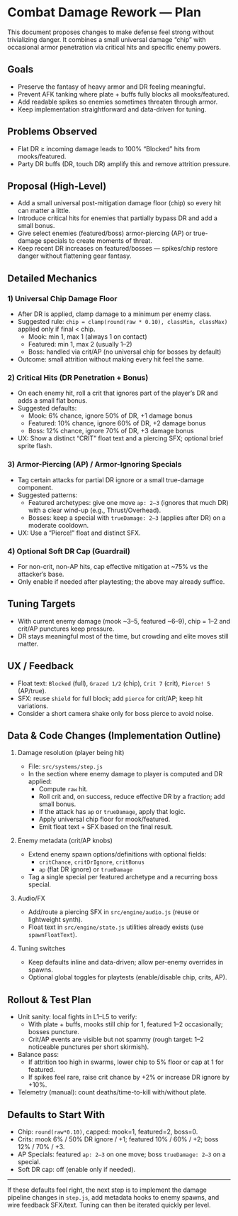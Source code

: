 # Combat Damage Rework — Plan

This document proposes changes to make defense feel strong without trivializing danger. It combines a small universal damage “chip” with occasional armor penetration via critical hits and specific enemy powers.

## Goals
- Preserve the fantasy of heavy armor and DR feeling meaningful.
- Prevent AFK tanking where plate + buffs fully blocks all mooks/featured.
- Add readable spikes so enemies sometimes threaten through armor.
- Keep implementation straightforward and data-driven for tuning.

## Problems Observed
- Flat DR ≥ incoming damage leads to 100% “Blocked” hits from mooks/featured.
- Party DR buffs (DR, touch DR) amplify this and remove attrition pressure.

## Proposal (High-Level)
- Add a small universal post-mitigation damage floor (chip) so every hit can matter a little.
- Introduce critical hits for enemies that partially bypass DR and add a small bonus.
- Give select enemies (featured/boss) armor-piercing (AP) or true-damage specials to create moments of threat.
- Keep recent DR increases on featured/bosses — spikes/chip restore danger without flattening gear fantasy.

## Detailed Mechanics

### 1) Universal Chip Damage Floor
- After DR is applied, clamp damage to a minimum per enemy class.
- Suggested rule: `chip = clamp(round(raw * 0.10), classMin, classMax)` applied only if final < chip.
  - Mook: min 1, max 1 (always 1 on contact)
  - Featured: min 1, max 2 (usually 1–2)
  - Boss: handled via crit/AP (no universal chip for bosses by default)
- Outcome: small attrition without making every hit feel the same.

### 2) Critical Hits (DR Penetration + Bonus)
- On each enemy hit, roll a crit that ignores part of the player’s DR and adds a small flat bonus.
- Suggested defaults:
  - Mook: 6% chance, ignore 50% of DR, +1 damage bonus
  - Featured: 10% chance, ignore 60% of DR, +2 damage bonus
  - Boss: 12% chance, ignore 70% of DR, +3 damage bonus
- UX: Show a distinct “CRIT” float text and a piercing SFX; optional brief sprite flash.

### 3) Armor-Piercing (AP) / Armor-Ignoring Specials
- Tag certain attacks for partial DR ignore or a small true-damage component.
- Suggested patterns:
  - Featured archetypes: give one move `ap: 2–3` (ignores that much DR) with a clear wind-up (e.g., Thrust/Overhead).
  - Bosses: keep a special with `trueDamage: 2–3` (applies after DR) on a moderate cooldown.
- UX: Use a “Pierce!” float and distinct SFX.

### 4) Optional Soft DR Cap (Guardrail)
- For non-crit, non-AP hits, cap effective mitigation at ~75% vs the attacker’s base.
- Only enable if needed after playtesting; the above may already suffice.

## Tuning Targets
- With current enemy damage (mook ~3–5, featured ~6–9), chip = 1–2 and crit/AP punctures keep pressure.
- DR stays meaningful most of the time, but crowding and elite moves still matter.

## UX / Feedback
- Float text: `Blocked` (full), `Grazed 1/2` (chip), `Crit 7` (crit), `Pierce! 5` (AP/true).
- SFX: reuse `shield` for full block; add `pierce` for crit/AP; keep hit variations.
- Consider a short camera shake only for boss pierce to avoid noise.

## Data & Code Changes (Implementation Outline)

1) Damage resolution (player being hit)
   - File: `src/systems/step.js`
   - In the section where enemy damage to player is computed and DR applied:
     - Compute `raw` hit.
     - Roll crit and, on success, reduce effective DR by a fraction; add small bonus.
     - If the attack has `ap` or `trueDamage`, apply that logic.
     - Apply universal chip floor for mook/featured.
     - Emit float text + SFX based on the final result.

2) Enemy metadata (crit/AP knobs)
   - Extend enemy spawn options/definitions with optional fields:
     - `critChance`, `critDrIgnore`, `critBonus`
     - `ap` (flat DR ignore) or `trueDamage`
   - Tag a single special per featured archetype and a recurring boss special.

3) Audio/FX
   - Add/route a piercing SFX in `src/engine/audio.js` (reuse or lightweight synth).
   - Float text in `src/engine/state.js` utilities already exists (use `spawnFloatText`).

4) Tuning switches
   - Keep defaults inline and data-driven; allow per-enemy overrides in spawns.
   - Optional global toggles for playtests (enable/disable chip, crits, AP).

## Rollout & Test Plan
- Unit sanity: local fights in L1–L5 to verify:
  - With plate + buffs, mooks still chip for 1, featured 1–2 occasionally; bosses puncture.
  - Crit/AP events are visible but not spammy (rough target: 1–2 noticeable punctures per short skirmish).
- Balance pass:
  - If attrition too high in swarms, lower chip to 5% floor or cap at 1 for featured.
  - If spikes feel rare, raise crit chance by +2% or increase DR ignore by +10%.
- Telemetry (manual): count deaths/time-to-kill with/without plate.

## Defaults to Start With
- Chip: `round(raw*0.10)`, capped: mook=1, featured=2, boss=0.
- Crits: mook 6% / 50% DR ignore / +1; featured 10% / 60% / +2; boss 12% / 70% / +3.
- AP Specials: featured `ap: 2–3` on one move; boss `trueDamage: 2–3` on a special.
- Soft DR cap: off (enable only if needed).

---

If these defaults feel right, the next step is to implement the damage pipeline changes in `step.js`, add metadata hooks to enemy spawns, and wire feedback SFX/text. Tuning can then be iterated quickly per level.
